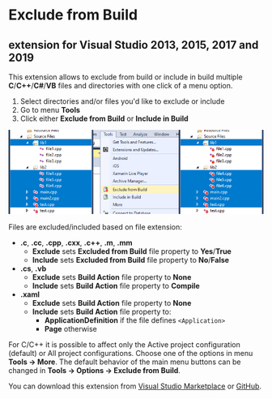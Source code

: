 # Exclude from Build
## extension for Visual Studio 2013, 2015, 2017 and 2019

This extension allows to exclude from build or include in build multiple **C**/**C++**/**C#**/**VB** files and directories with one click of a menu option.

1. Select directories and/or files you'd like to exclude or include
2. Go to menu **Tools**
3. Click either **Exclude from Build** or **Include in Build**

![Exclude From Build](images/preview.png)

Files are excluded/included based on file extension:
- **.c**, **.cc**, **.cpp**, **.cxx**, **.c++**, **.m**, **.mm**
  - **Exclude** sets **Excluded from Build** file property to **Yes**/**True**
  - **Include** sets **Excluded from Build** file property to **No**/**False**
- **.cs**, **.vb**
  - **Exclude** sets **Build Action** file property to **None**
  - **Include** sets **Build Action** file property to **Compile**
- **.xaml**
  - **Exclude** sets **Build Action** file property to **None**
  - **Include** sets **Build Action** file property to:
    - **ApplicationDefinition** if the file defines `<Application>`
    - **Page** otherwise

For C/C++ it is possible to affect only the Active project configuration (default) or All project configurations. Choose one of the options in menu **Tools -> More**.
The default behavior of the main menu buttons can be changed in **Tools -> Options -> Exclude from Build**.

You can download this extension from [Visual Studio Marketplace](https://marketplace.visualstudio.com/items?itemName=AdamWulkiewicz.ExcludeFromBuild) or [GitHub](https://github.com/awulkiew/exclude-from-build/releases).
